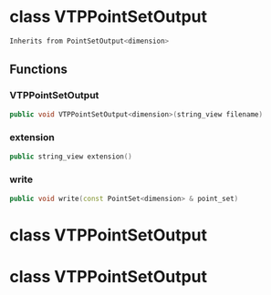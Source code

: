 # class VTPPointSetOutput

```cpp
Inherits from PointSetOutput<dimension>
```

## Functions

### VTPPointSetOutput

```cpp
public void VTPPointSetOutput<dimension>(string_view filename)
```

### extension

```cpp
public string_view extension()
```

### write

```cpp
public void write(const PointSet<dimension> & point_set)
```

# class VTPPointSetOutput

# class VTPPointSetOutput

